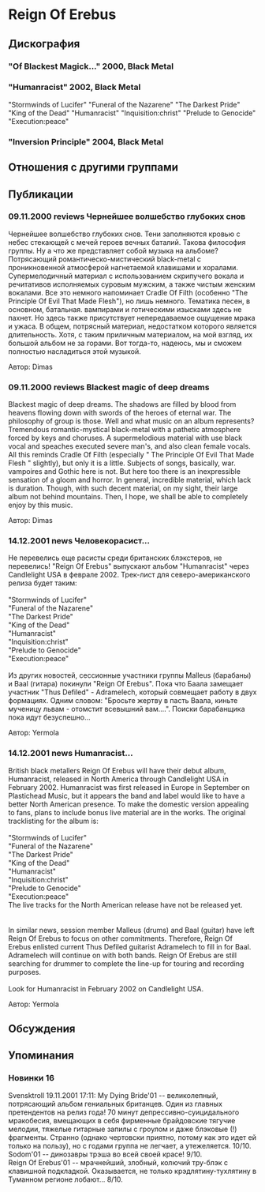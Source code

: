 # Reign Of Erebus



## Дискография

### "Of Blackest Magick..." 2000, Black Metal



### "Humanracist" 2002, Black Metal

"Stormwinds of Lucifer" 
"Funeral of the Nazarene" 
"The Darkest Pride" 
"King of the Dead" 
"Humanracist" 
"Inquisition:christ" 
"Prelude to Genocide" 
"Execution:peace" 

### "Inversion Principle" 2004, Black Metal




## Отношения с другими группами


## Публикации

### 09.11.2000 reviews Чернейшее волшебство глубоких снов

<p>Чернейшее волшебство глубоких снов. Тени заполняются кровью с небес стекающей с мечей героев вечных баталий. Такова философия группы. Ну а что же представляет собой музыка на альбоме? Потрясающий романтическо-мистический black-metal с проникновенной атмосферой нагнетаемой клавишами и хоралами. Супермелодичный материал с использованием скрипучего вокала и речитативов исполняемых суровым мужским, а также чистым женским вокалами. Все это немного напоминает Cradle Of Filth (особенно "The Principle Of Evil That Made Flesh"), но лишь немного. Тематика песен, в основном, батальная. вампирами и готическими изысками здесь не пахнет. Но здесь также присутствует непередаваемое ощущение мрака и ужаса. В общем, потрясный материал, недостатком которого является длительность. Хотя, с таким приличным материалом, на мой взгляд, их большой альбом не за горами. Вот тогда-то, надеюсь, мы и сможем полностью насладиться этой музыкой.</p>

Автор: Dimas

### 09.11.2000 reviews Blackest magic of deep dreams

<p>Blackest magic of deep dreams. The shadows are filled by blood from heavens flowing down with swords of the heroes of eternal war. The philosophy of group is those. Well and what music on an album represents? Tremendous romantic-mystical black-metal with a pathetic atmosphere forced by keys and choruses. A supermelodious material with use black vocal and speaches executed severe man's, and also clean female vocals. All this reminds Cradle Of Filth (especially " The Principle Of Evil That Made Flesh " slightly), but only it is a little. Subjects of songs, basically, war. vampoires and Gothic here is not. But here too there is an inexpressible sensation of a gloom and horror. In general, incredible material, which lack is duration. Though, with such decent material, on my sight, their large album not behind mountains. Then, I hope, we shall be able to completely enjoy by this music.</p>

Автор: Dimas

### 14.12.2001 news Человекорасист...

<p>Не перевелись еще расисты среди британских блэкстеров, не перевелись! "Reign Of Erebus" выпускают альбом "Humanracist" через Candlelight USA в феврале 2002. Трек-лист для северо-американского релиза будет таким: <BR><BR> "Stormwinds of Lucifer" <BR> "Funeral of the Nazarene" <BR> "The Darkest Pride" <BR> "King of the Dead" <BR> "Humanracist" <BR> "Inquisition:christ" <BR> "Prelude to Genocide" <BR> "Execution:peace" <BR><BR> Из других новостей, сессионные участники группы Malleus (барабаны) и Baal (гитара) покинули "Reign Of Erebus". Пока что Баала замещает участник "Thus Defiled" - Adramelech, который совмещает работу в двух формациях. Одним словом: "Бросьте жертву в пасть Ваала, киньте мученицу львам - отомстит всевышний вам....". Поиски барабанщика пока идут безуспешно...</p>

Автор: Yermola

### 14.12.2001 news Humanracist...

<p>British black metallers Reign Of Erebus will have their debut album, Humanracist, released in North America through Candlelight USA in February 2002. Humanracist was first released in Europe in September on Plastichead Music, but it appears the band and label would like to have a better North American presence. To make the domestic version appealing to fans, plans to include bonus live material are in the works. The original tracklisting for the album is: <BR><BR> "Stormwinds of Lucifer" <BR> "Funeral of the Nazarene" <BR> "The Darkest Pride" <BR> "King of the Dead" <BR> "Humanracist" <BR> "Inquisition:christ" <BR> "Prelude to Genocide" <BR> "Execution:peace" <BR> The live tracks for the North American release have not be released yet. <BR> <BR><BR> In similar news, session member Malleus (drums) and Baal (guitar) have left Reign Of Erebus to focus on other commitments. Therefore, Reign Of Erebus enlisted current Thus Defiled guitarist Adramelech to fill in for Baal. Adramelech will continue on with both bands. Reign Of Erebus are still searching for drummer to complete the line-up for touring and recording purposes. <BR><BR> Look for Humanracist in February 2002 on Candlelight USA.</p>

Автор: Yermola


## Обсуждения


## Упоминания

### Новинки 16

Svensktroll 19.11.2001 17:11:
My Dying Bride'01 -- великолепный, потрясающий альбом гениальных британцев. Один из главных претендентов на релиз года! 70 минут депрессивно-суицидального мракобесия, вмещающих в себя фирменные брайдовские тягучие мелодии, тяжелые гитарные запилы с гроулом и даже блэковые (!) фрагменты. Странно (однако чертовски приятно, потому как это идет ей только на пользу), но с годами группа не легчает, а утежеляется. 10/10.<BR>Sodom'01 -- динозавры трэша во всей своей красе! 9/10.<BR>Reign Of Erebus'01 -- мрачнейший, злобный, колючий тру-блэк с клавишной подкладкой. Оказывается, не только крэдлятину-тухлятину в Туманном регионе лобают... 8/10.<BR>

